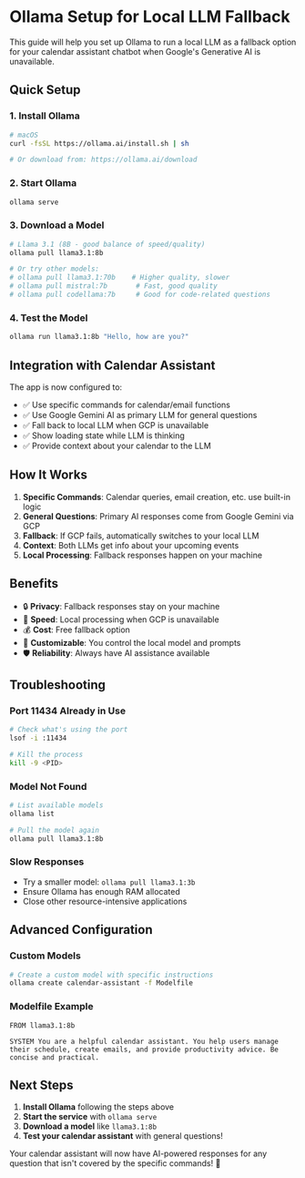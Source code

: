 # Ollama Setup for Local LLM Fallback

This guide will help you set up Ollama to run a local LLM as a fallback option for your calendar assistant chatbot when Google's Generative AI is unavailable.

## Quick Setup

### 1. Install Ollama
```bash
# macOS
curl -fsSL https://ollama.ai/install.sh | sh

# Or download from: https://ollama.ai/download
```

### 2. Start Ollama
```bash
ollama serve
```

### 3. Download a Model
```bash
# Llama 3.1 (8B - good balance of speed/quality)
ollama pull llama3.1:8b

# Or try other models:
# ollama pull llama3.1:70b    # Higher quality, slower
# ollama pull mistral:7b       # Fast, good quality
# ollama pull codellama:7b     # Good for code-related questions
```

### 4. Test the Model
```bash
ollama run llama3.1:8b "Hello, how are you?"
```

## Integration with Calendar Assistant

The app is now configured to:
- ✅ Use specific commands for calendar/email functions
- ✅ Use Google Gemini AI as primary LLM for general questions
- ✅ Fall back to local LLM when GCP is unavailable
- ✅ Show loading state while LLM is thinking
- ✅ Provide context about your calendar to the LLM

## How It Works

1. **Specific Commands**: Calendar queries, email creation, etc. use built-in logic
2. **General Questions**: Primary AI responses come from Google Gemini via GCP
3. **Fallback**: If GCP fails, automatically switches to your local LLM
4. **Context**: Both LLMs get info about your upcoming events
5. **Local Processing**: Fallback responses happen on your machine

## Benefits

- 🔒 **Privacy**: Fallback responses stay on your machine
- 🚀 **Speed**: Local processing when GCP is unavailable
- 💰 **Cost**: Free fallback option
- 🎯 **Customizable**: You control the local model and prompts
- 🛡️ **Reliability**: Always have AI assistance available

## Troubleshooting

### Port 11434 Already in Use
```bash
# Check what's using the port
lsof -i :11434

# Kill the process
kill -9 <PID>
```

### Model Not Found
```bash
# List available models
ollama list

# Pull the model again
ollama pull llama3.1:8b
```

### Slow Responses
- Try a smaller model: `ollama pull llama3.1:3b`
- Ensure Ollama has enough RAM allocated
- Close other resource-intensive applications

## Advanced Configuration

### Custom Models
```bash
# Create a custom model with specific instructions
ollama create calendar-assistant -f Modelfile
```

### Modelfile Example
```
FROM llama3.1:8b

SYSTEM You are a helpful calendar assistant. You help users manage their schedule, create emails, and provide productivity advice. Be concise and practical.
```

## Next Steps

1. **Install Ollama** following the steps above
2. **Start the service** with `ollama serve`
3. **Download a model** like `llama3.1:8b`
4. **Test your calendar assistant** with general questions!

Your calendar assistant will now have AI-powered responses for any question that isn't covered by the specific commands! 🎉
